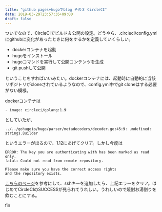 ```yaml
---
title: "github pages+hugoでblog その３ CircleCI"
date: 2019-03-29T23:57:35+09:00
draft: false
---
```

ついでなので、CircleCIでビルド＆公開の設定。どうやら、.circleci/config.ymlにgithubに変化があったときに何をするかを定義していくらしい。
<!--more-->
* dockerコンテナを起動
* hugoをインストール
* hugoコマンドを実行して公開コンテンツを生成
* git pushして公開

ということをすればいいみたい。dockerコンテナには、起動時に自動的に当該リポジトリがcloneされているようなので、config.yml中でgit cloneはする必要がない模様。

dockerコンテナは
```
- image: circleci/golang:1.9
```

としていたが、
```
../../gohugoio/hugo/parser/metadecoders/decoder.go:45:9: undefined: strings.Builder
```
というエラーが出るので、1.12にあげてクリア。しかし今度は

```
ERROR: The key you are authenticating with has been marked as read only.
fatal: Could not read from remote repository.

Please make sure you have the correct access rights
and the repository exists.
```

[こちらのページ](http://jackale.hateblo.jp/entry/2018/01/14/000709)を参考にして、sshキーを追加したら、上記エラーをクリア。はじめてCircleCIのSUCCESSが見られてうれしい。うれしいので焼酎お湯割りを飲むことにする。

fin